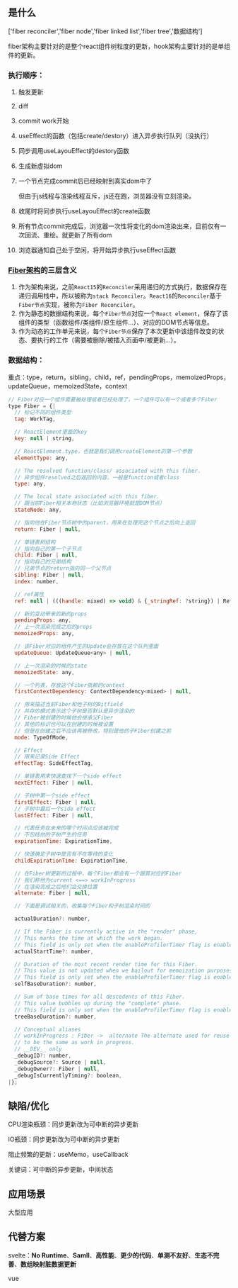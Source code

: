 ## <a id="whatis">是什么</a>
['fiber reconciler','fiber node','fiber linked list','fiber tree','数据结构']

fiber架构主要针对的是整个react组件树粒度的更新，hook架构主要针对的是单组件的更新。

### 执行顺序：

1. 触发更新

2. diff

3. commit work开始

4. useEffect的函数（包括create/destory）进入异步执行队列（没执行）

5. 同步调用useLayouEffect的destory函数

6. 生成新虚拟dom

7. 一个节点完成commit后已经映射到真实dom中了

   但由于js线程与渲染线程互斥，js还在跑，浏览器没有立刻渲染。

8. 收尾时将同步执行useLayouEffect的create函数

9. 所有节点commit完成后，浏览器一次性将变化的dom渲染出来，目前仅有一次回流、重绘。就更新了所有dom

10. 浏览器通知自己处于空闲，将开始异步执行useEffect函数

### <u>**Fiber架构**</u>的三层含义

1. 作为架构来说，之前`React15`的`Reconciler`采用递归的方式执行，数据保存在递归调用栈中，所以被称为`stack Reconciler`。`React16`的`Reconciler`基于`Fiber节点`实现，被称为`Fiber Reconciler`。
2. 作为静态的数据结构来说，每个`Fiber节点`对应一个`React element`，保存了该组件的类型（函数组件/类组件/原生组件...）、对应的DOM节点等信息。
3. 作为动态的工作单元来说，每个`Fiber节点`保存了本次更新中该组件改变的状态、要执行的工作（需要被删除/被插入页面中/被更新...）。

### 数据结构：

重点：type，return，sibling，child，ref，pendingProps，memoizedProps，updateQueue，memoizedState，context

```javascript
// Fiber对应一个组件需要被处理或者已经处理了，一个组件可以有一个或者多个Fiber
type Fiber = {|
  // 标记不同的组件类型
  tag: WorkTag,

  // ReactElement里面的key
  key: null | string,

  // ReactElement.type，也就是我们调用createElement的第一个参数
  elementType: any,

  // The resolved function/class/ associated with this fiber.
  // 异步组件resolved之后返回的内容，一般是function或者class
  type: any,

  // The local state associated with this fiber.
  // 跟当前Fiber相关本地状态（比如浏览器环境就是DOM节点）
  stateNode: any,

  // 指向他在Fiber节点树中的parent，用来在处理完这个节点之后向上返回
  return: Fiber | null,

  // 单链表树结构
  // 指向自己的第一个子节点
  child: Fiber | null,
  // 指向自己的兄弟结构
  // 兄弟节点的return指向同一个父节点
  sibling: Fiber | null,
  index: number,

  // ref属性
  ref: null | (((handle: mixed) => void) & {_stringRef: ?string}) | RefObject,

  // 新的变动带来的新的props
  pendingProps: any, 
  // 上一次渲染完成之后的props
  memoizedProps: any,

  // 该Fiber对应的组件产生的Update会存放在这个队列里面
  updateQueue: UpdateQueue<any> | null,

  // 上一次渲染的时候的state
  memoizedState: any,

  // 一个列表，存放这个Fiber依赖的context
  firstContextDependency: ContextDependency<mixed> | null,

  // 用来描述当前Fiber和他子树的Bitfield
  // 共存的模式表示这个子树是否默认是异步渲染的
  // Fiber被创建的时候他会继承父Fiber
  // 其他的标识也可以在创建的时候被设置
  // 但是在创建之后不应该再被修改，特别是他的子Fiber创建之前
  mode: TypeOfMode,

  // Effect
  // 用来记录Side Effect
  effectTag: SideEffectTag,

  // 单链表用来快速查找下一个side effect
  nextEffect: Fiber | null,

  // 子树中第一个side effect
  firstEffect: Fiber | null,
  // 子树中最后一个side effect
  lastEffect: Fiber | null,

  // 代表任务在未来的哪个时间点应该被完成
  // 不包括他的子树产生的任务
  expirationTime: ExpirationTime,

  // 快速确定子树中是否有不在等待的变化
  childExpirationTime: ExpirationTime,

  // 在Fiber树更新的过程中，每个Fiber都会有一个跟其对应的Fiber
  // 我们称他为current <==> workInProgress
  // 在渲染完成之后他们会交换位置
  alternate: Fiber | null,

  // 下面是调试相关的，收集每个Fiber和子树渲染时间的

  actualDuration?: number,

  // If the Fiber is currently active in the "render" phase,
  // This marks the time at which the work began.
  // This field is only set when the enableProfilerTimer flag is enabled.
  actualStartTime?: number,

  // Duration of the most recent render time for this Fiber.
  // This value is not updated when we bailout for memoization purposes.
  // This field is only set when the enableProfilerTimer flag is enabled.
  selfBaseDuration?: number,

  // Sum of base times for all descedents of this Fiber.
  // This value bubbles up during the "complete" phase.
  // This field is only set when the enableProfilerTimer flag is enabled.
  treeBaseDuration?: number,

  // Conceptual aliases
  // workInProgress : Fiber ->  alternate The alternate used for reuse happens
  // to be the same as work in progress.
  // __DEV__ only
  _debugID?: number,
  _debugSource?: Source | null,
  _debugOwner?: Fiber | null,
  _debugIsCurrentlyTiming?: boolean,
|};
```

##  

## <a id="issue">缺陷/优化</a>

CPU渲染瓶颈：同步更新改为可中断的异步更新

IO瓶颈：同步更新改为可中断的异步更新

阻止频繁的更新：useMemo，useCallback

关键词：可中断的异步更新，中间状态

## <a id="scenario">应用场景</a>

大型应用

## <a id="replacement">代替方案</a>

svelte：**No Runtime**、**Samll**、**高性能**、**更少的代码**、**单测不友好**、**生态不完善**、**数组映射脏数据更新**

vue

